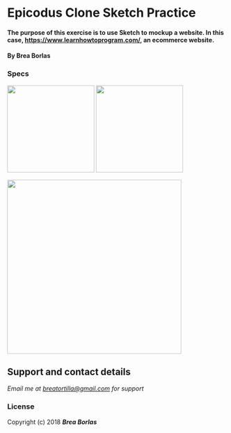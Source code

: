 # Epicodus Clone Sketch Practice

#### The purpose of this exercise is to use Sketch to mockup a website. In this case, https://www.learnhowtoprogram.com/, an ecommerce website.
#### By **Brea Borlas**

### Specs
<div float="left">
<p>
<img width="200" src="https://raw.githubusercontent.com/breatortilla/epicodus-clone-sketch/master/epicodus1.png">
<img width="200" src="https://raw.githubusercontent.com/breatortilla/epicodus-clone-sketch/master/epicodus2.png">
</p>
<p>
<img width="400" src="https://raw.githubusercontent.com/breatortilla/epicodus-clone-sketch/master/navigation-screenshot.png">
</p>
</div>

## Support and contact details

_Email me at breatortilla@gmail.com for support_

### License

Copyright (c) 2018 **_Brea Borlas_**
